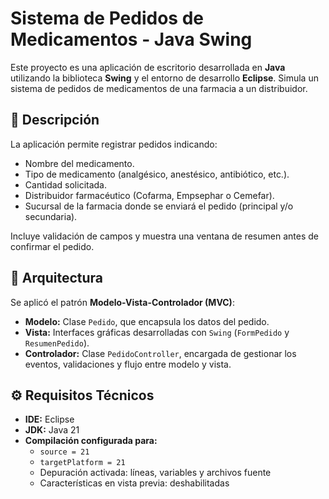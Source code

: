 # Sistema de Pedidos de Medicamentos - Java Swing

Este proyecto es una aplicación de escritorio desarrollada en **Java** utilizando la biblioteca **Swing** y el entorno de desarrollo **Eclipse**. Simula un sistema de pedidos de medicamentos de una farmacia a un distribuidor.

## 📌 Descripción

La aplicación permite registrar pedidos indicando:

- Nombre del medicamento.
- Tipo de medicamento (analgésico, anestésico, antibiótico, etc.).
- Cantidad solicitada.
- Distribuidor farmacéutico (Cofarma, Empsephar o Cemefar).
- Sucursal de la farmacia donde se enviará el pedido (principal y/o secundaria).

Incluye validación de campos y muestra una ventana de resumen antes de confirmar el pedido.

## 🧱 Arquitectura

Se aplicó el patrón **Modelo-Vista-Controlador (MVC)**:

- **Modelo:** Clase `Pedido`, que encapsula los datos del pedido.
- **Vista:** Interfaces gráficas desarrolladas con `Swing` (`FormPedido` y `ResumenPedido`).
- **Controlador:** Clase `PedidoController`, encargada de gestionar los eventos, validaciones y flujo entre modelo y vista.

## ⚙️ Requisitos Técnicos

- **IDE:** Eclipse
- **JDK:** Java 21
- **Compilación configurada para:**
  - `source = 21`
  - `targetPlatform = 21`
  - Depuración activada: líneas, variables y archivos fuente
  - Características en vista previa: deshabilitadas
